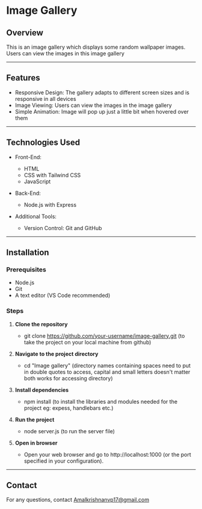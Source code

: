 # Image Gallery

## Overview

This is an image gallery which displays some random wallpaper images. Users can view the images in this image gallery

---

## Features

- Responsive Design: The gallery adapts to different screen sizes and is responsive in all devices
- Image Viewing: Users can view the images in the image gallery
- Simple Animation: Image will pop up just a little bit when hovered over them

---

## Technologies Used

- Front-End:

  - HTML
  - CSS with Tailwind CSS
  - JavaScript

- Back-End:

  - Node.js with Express

- Additional Tools:

  - Version Control: Git and GitHub

---

## Installation

### Prerequisites

- Node.js
- Git
- A text editor (VS Code recommended)

### Steps

1. **Clone the repository**

   - git clone https://github.com/your-username/image-gallery.git (to take the project on your local machine from github)

2. **Navigate to the project directory**

   - cd "Image gallery" (directory names containing spaces need to put in double quotes to access, capital and small letters doesn't matter both works for accessing directory)

3. **Install dependencies**

   - npm install (to install the libraries and modules needed for the project eg: expess, handlebars etc.)

4. **Run the project**

   - node server.js (to run the server file)

5. **Open in browser**

   - Open your web browser and go to http://localhost:1000 (or the port specified in your configuration).

---

## Contact

For any questions, contact Amalkrishnanvp17@gmail.com
